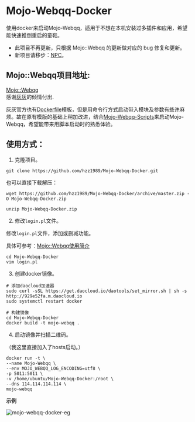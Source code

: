 # Mojo-Webqq-Docker

使用docker来启动Mojo-Webqq，适用于不想在本机安装过多插件和应用，希望能快速推倒重启的童鞋。

* 此项目不再更新，只根据 Mojo::Webqq 的更新做对应的 bug 修复和更新。
* 新项目请移步：[NPC](https://github.com/huangzhongzhang/NPC)。

## Mojo::Webqq项目地址:
[Mojo::Webqq](https://github.com/sjdy521/Mojo-Webqq)  
感谢[灰灰](https://github.com/sjdy521)的倾情付出.

灰灰官方也有[Dockerfile](https://github.com/sjdy521/Mojo-Webqq/blob/master/docker-image/Dockerfile)模板，但是用命令行方式启动带入模块及参数有些许麻烦。故在原有模版的基础上稍加改进，结合[Mojo-Webqq-Scripts](https://github.com/hzz1989/Mojo-Webqq-Scripts)来启动Mojo-Webqq，希望能带来用脚本启动时的熟悉体验。

## 使用方式：

1. 克隆项目。

```shell
git clone https://github.com/hzz1989/Mojo-Webqq-Docker.git
```

也可以直接下载解压：

```shell
wget https://github.com/hzz1989/Mojo-Webqq-Docker/archive/master.zip -O Mojo-Webqq-Docker.zip

unzip Mojo-Webqq-Docker.zip
```

2. 修改`login.pl`文件。

修改`login.pl`文件，添加或删减功能。

具体可参考：[Mojo::Webqq使用简介](http://www.huangzhongzhang.cn/mojo-webqq-shi-yong-jian-jie.html)

```shell
cd Mojo-Webqq-Docker
vim login.pl
```

3. 创建docker镜像。

```shell
# 添加daocloud加速器
sudo curl -sSL https://get.daocloud.io/daotools/set_mirror.sh | sh -s http://929e52fa.m.daocloud.io
sudo systemctl restart docker

# 构建镜像
cd Mojo-Webqq-Docker
docker build -t mojo-webqq .
```

4. 启动镜像并扫描二维码。

（我这里直接加入了hosts启动。）

```shell
docker run -t \
--name Mojo-Webqq \
--env MOJO_WEBQQ_LOG_ENCODING=utf8 \
-p 5011:5011 \
-v /home/ubuntu/Mojo-Webqq-Docker:/root \
--dns 114.114.114.114 \
mojo-webqq
```

**示例**

![mojo-webqq-docker-eg](https://huangzz.xyz/uploads/mojo-webqq-docker-eg.gif)
